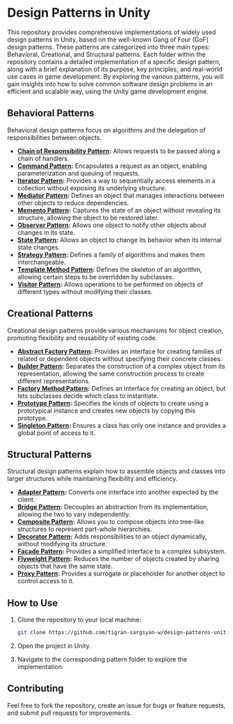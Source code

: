 # Design Patterns in Unity

This repository provides comprehensive implementations of widely used design patterns in Unity, based on the well-known Gang of Four (GoF) design patterns. These patterns are categorized into three main types: Behavioral, Creational, and Structural patterns. Each folder within the repository contains a detailed implementation of a specific design pattern, along with a brief explanation of its purpose, key principles, and real-world use cases in game development. By exploring the various patterns, you will gain insights into how to solve common software design problems in an efficient and scalable way, using the Unity game development engine.

## Behavioral Patterns
Behavioral design patterns focus on algorithms and the delegation of responsibilities between objects.

- **[Chain of Responsibility Pattern](./Assets/Behavioral%20Patterns/Chain%20Of%20Responsibility%20Pattern/README.md):** Allows requests to be passed along a chain of handlers.
- **[Command Pattern](./Assets/Behavioral%20Patterns/Command%20Pattern/README.md):** Encapsulates a request as an object, enabling parameterization and queuing of requests.
- **[Iterator Pattern](./Assets/Behavioral%20Patterns/Iterator%20Pattern/README.md):** Provides a way to sequentially access elements in a collection without exposing its underlying structure.
- **[Mediator Pattern](./Assets/Behavioral%20Patterns/Mediator%20Pattern/README.md):** Defines an object that manages interactions between other objects to reduce dependencies.
- **[Memento Pattern](./Assets/Behavioral%20Patterns/Memento%20Pattern/README.md):** Captures the state of an object without revealing its structure, allowing the object to be restored later.
- **[Observer Pattern](./Assets/Behavioral%20Patterns/Observer%20Pattern/README.md):** Allows one object to notify other objects about changes in its state.
- **[State Pattern](./Assets/Behavioral%20Patterns/State%20Pattern/README.md):** Allows an object to change its behavior when its internal state changes.
- **[Strategy Pattern](./Assets/Behavioral%20Patterns/Strategy%20Pattern/README.md):** Defines a family of algorithms and makes them interchangeable.
- **[Template Method Pattern](./Assets/Behavioral%20Patterns/Template%20Method%20Pattern/README.md):** Defines the skeleton of an algorithm, allowing certain steps to be overridden by subclasses.
- **[Visitor Pattern](./Assets/Behavioral%20Patterns/Visitor%20Pattern/README.md):** Allows operations to be performed on objects of different types without modifying their classes.

## Creational Patterns
Creational design patterns provide various mechanisms for object creation, promoting flexibility and reusability of existing code.

- **[Abstract Factory Pattern](./Assets/Creational%20Patterns/Abstract%20Factory%20Pattern/README.md):** Provides an interface for creating families of related or dependent objects without specifying their concrete classes.
- **[Builder Pattern](./Assets/Creational%20Patterns/Builder%20Pattern/README.md):** Separates the construction of a complex object from its representation, allowing the same construction process to create different representations.
- **[Factory Method Pattern](./Assets/Creational%20Patterns/Factory%20Method%20Pattern/README.md):** Defines an interface for creating an object, but lets subclasses decide which class to instantiate.
- **[Prototype Pattern](./Assets/Creational%20Patterns/Prototype%20Pattern/README.md):** Specifies the kinds of objects to create using a prototypical instance and creates new objects by copying this prototype.
- **[Singleton Pattern](./Assets/Creational%20Patterns/Singleton%20Pattern/README.md):** Ensures a class has only one instance and provides a global point of access to it.

## Structural Patterns
Structural design patterns explain how to assemble objects and classes into larger structures while maintaining flexibility and efficiency.

- **[Adapter Pattern](./Assets/Structural%20Patterns/Adapter%20Pattern/README.md):** Converts one interface into another expected by the client.
- **[Bridge Pattern](./Assets/Structural%20Patterns/Bridge%20Pattern/README.md):** Decouples an abstraction from its implementation, allowing the two to vary independently.
- **[Composite Pattern](./Assets/Structural%20Patterns/Composite%20Pattern/README.md):** Allows you to compose objects into tree-like structures to represent part-whole hierarchies.
- **[Decorator Pattern](./Assets/Structural%20Patterns/Decorator%20Pattern/README.md):** Adds responsibilities to an object dynamically, without modifying its structure.
- **[Facade Pattern](./Assets/Structural%20Patterns/Facade%20Pattern/README.md):** Provides a simplified interface to a complex subsystem.
- **[Flyweight Pattern](./Assets/Structural%20Patterns/Flyweight%20Pattern/README.md):** Reduces the number of objects created by sharing objects that have the same state.
- **[Proxy Pattern](./Assets/Structural%20Patterns/Proxy%20Pattern/README.md):** Provides a surrogate or placeholder for another object to control access to it.

## How to Use

1. Clone the repository to your local machine:

   ```bash
   git clone https://github.com/tigran-sargsyan-w/design-patterns-unity.git
   ```
2. Open the project in Unity.

3. Navigate to the corresponding pattern folder to explore the implementation.

## Contributing

Feel free to fork the repository, create an issue for bugs or feature requests, and submit pull requests for improvements.
